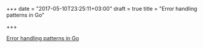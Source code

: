 +++
date = "2017-05-10T23:25:11+03:00"
draft = true
title = "Error handling patterns in Go"

+++

<p><a href="https://mijailovic.net/2017/05/09/error-handling-patterns-in-go">Error handling patterns in Go</a></p>